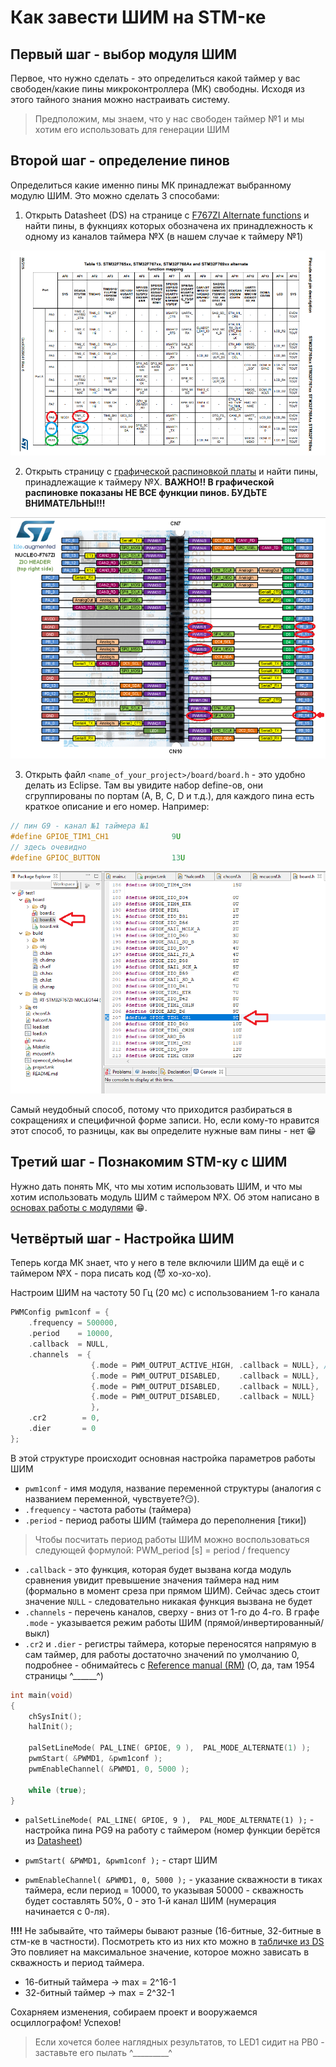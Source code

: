 # Как завести ШИМ на STM-ке

## Первый шаг - выбор модуля ШИМ

Первое, что нужно сделать - это определиться какой таймер у вас свободен/какие пины микроконтроллера (МК) свободны. Исходя из этого тайного знания можно настраивать систему. 

> Предположим, мы знаем, что у нас свободен таймер №1 и мы хотим его использовать для генерации ШИМ

## Второй шаг - определение пинов

Определиться какие именно пины МК принадлежат выбранному модулю ШИМ. Это можно сделать 3 способами: 

1. Открыть Datasheet (DS) на странице с [F767ZI Alternate functions](http://www.st.com/content/ccc/resource/technical/document/datasheet/group3/c5/37/9c/1d/a6/09/4e/1a/DM00273119/files/DM00273119.pdf/jcr:content/translations/en.DM00273119.pdf#page=89) и найти пины, в фукнциях которых обозначена их принадлежность к одному из каналов таймера №X (в нашем случае к таймеру №1)

<p align="center">
<img src="pwm_pics/fig1.PNG">
</p>

2. Открыть страницу с [графической распиновкой платы](https://os.mbed.com/platforms/ST-Nucleo-F767ZI/) и найти пины, принадлежащие к таймеру №Х. **ВАЖНО!! В графической распиновке показаны НЕ ВСЕ функции пинов. БУДЬТЕ ВНИМАТЕЛЬНЫ!!!** 

<p align="center">
<img src="pwm_pics/fig2.PNG">
</p>

3. Открыть файл `<name_of_your_project>/board/board.h` - это удобно делать из Eclipse. Там вы увидите набор define-ов, они сгруппированы по портам (А, В, С, D и т.д.), для каждого пина есть краткое описание и его номер. Например:

```cpp
// пин G9 - канал №1 таймера №1 
#define GPIOE_TIM1_CH1              9U
// здесь очевидно 
#define GPIOC_BUTTON                13U
```

<p align="center">
<img src="pwm_pics/fig3.PNG">
</p>

Самый неудобный способ, потому что приходится разбираться в сокращениях и специфичной форме записи. Но, если кому-то нравится этот способ, то разницы, как вы определите нужные вам пины - нет :grin:

## Третий шаг - Познакомим STM-ку с ШИМ

Нужно дать понять МК, что мы хотим использовать ШИМ, и что мы хотим использовать модуль ШИМ с таймером №Х. Об этом написано в [основах работы с модулями](Basics.md) :grin:.

## Четвёртый шаг - Настройка ШИМ

Теперь когда МК знает, что у него в теле включили ШИМ да ещё и с таймером №Х - пора писать код (:smiling_imp: хо-хо-хо). 

Настроим ШИМ на частоту 50 Гц (20 мс) с использованием 1-го канала
```cpp
PWMConfig pwm1conf = {
    .frequency = 500000,
    .period    = 10000,	 
    .callback  = NULL,
    .channels  = {
                  {.mode = PWM_OUTPUT_ACTIVE_HIGH, .callback = NULL}, // Channel 1 is working CH1 = PE9		
                  {.mode = PWM_OUTPUT_DISABLED,    .callback = NULL},
                  {.mode = PWM_OUTPUT_DISABLED,    .callback = NULL},
                  {.mode = PWM_OUTPUT_DISABLED,    .callback = NULL}
                  },
    .cr2        = 0,
    .dier       = 0
};
```
В этой структуре происходит основная настройка параметров работы ШИМ

* `pwm1conf` - имя модуля, название переменной структуры (аналогия с названием переменной, чувствуете?:smirk:). 
* `.frequency` - частота работы (таймера)  
* `.period` - период работы ШИМ (таймера до переполнения [тики])

> Чтобы посчитать период работы ШИМ можно воспользоваться следующей формулой: PWM_period [s] = period / frequency 

* `.callback` - это функция, которая будет вызвана когда модуль сравнения увидит превышение значения таймера над ним (формально в момент среза при прямом ШИМ). Сейчас здесь стоит значение `NULL` - следовательно никакая функция вызвана не будет
* `.channels` - перечень каналов, сверху - вниз от 1-го до 4-го. В графе `.mode` - указывается режим работы ШИМ (прямой/инвертированный/выкл)
* `.cr2` и `.dier` - регистры таймера, которые переносятся напрямую в сам таймер, для работы достаточно значений по умолчанию 0, подробнее - обнимайтесь с [Reference manual (RM)](http://www.st.com/content/ccc/resource/technical/document/reference_manual/group0/96/8b/0d/ec/16/22/43/71/DM00224583/files/DM00224583.pdf/jcr:content/translations/en.DM00224583.pdf) (О, да, там 1954 страницы ^______^)

```cpp
int main(void)
{
    chSysInit();
    halInit();

    palSetLineMode( PAL_LINE( GPIOE, 9 ),  PAL_MODE_ALTERNATE(1) );
    pwmStart( &PWMD1, &pwm1conf );
    pwmEnableChannel( &PWMD1, 0, 5000 );

    while (true);
}
```

* `palSetLineMode( PAL_LINE( GPIOE, 9 ),  PAL_MODE_ALTERNATE(1) );` - настройка пина PG9 на работу с таймером (номер функции берётся из [Datasheet](http://www.st.com/content/ccc/resource/technical/document/datasheet/group3/c5/37/9c/1d/a6/09/4e/1a/DM00273119/files/DM00273119.pdf/jcr:content/translations/en.DM00273119.pdf#page=89))

* `pwmStart( &PWMD1, &pwm1conf );` - старт ШИМ
* `pwmEnableChannel( &PWMD1, 0, 5000 );` - указание скважности в тиках таймера, если период = 10000, то указывая 50000 - скважность будет составлять 50%, 0 - это 1-й канал ШИМ (нумерация начинается с 0-ля).

**!!!!** Не забывайте, что таймеры бывают разные (16-битные, 32-битные в стм-ке в частности). Посмотреть кто из них кто можно в [табличке из DS](https://www.st.com/content/ccc/resource/technical/document/datasheet/group3/c5/37/9c/1d/a6/09/4e/1a/DM00273119/files/DM00273119.pdf/jcr:content/translations/en.DM00273119.pdf#page=38) Это повлияет на максимальное значение, которое можно зависать в скважность и период таймера. 
* 16-битный таймера -> max = 2^16-1 
* 32-битный таймер -> max = 2^32-1

Сохарняем изменения, собираем проект и вооружаемся осциллографом! Успехов! 

> Если хочется более наглядных результатов, то LED1 сидит на PB0 - заставьте его пылать ^_________^

